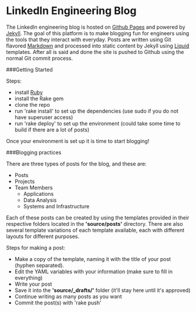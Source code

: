 LinkedIn Engineering Blog
=========================

The LinkedIn engineering blog is hosted on [Github Pages](http://pages.github.com/) and powered by [Jekyll](http://www.jekyllrb.com). 
The goal of this platform is to make blogging fun for engineers using the tools that they interact with everyday. 
Posts are written using Git flavored [Markdown](http://daringfireball.net/projects/markdown/) and processed into 
static content by Jekyll using [Liquid](http://liquidmarkup.org/) templates. After all is said and done the site is 
pushed to Github using the normal Git commit process.

###Getting Started

Steps:
* install [Ruby](http://www.ruby-lang.org/en/downloads/) 
* install the Rake gem
* clone the repo
* run 'rake install' to set up the dependencies (use sudo if you do not have superuser access)
* run 'rake deploy' to set up the environment (could take some time to build if there are a lot of posts)

Once your environment is set up it is time to start blogging!

###Blogging practices

There are three types of posts for the blog, and these are:

* Posts
* Projects
* Team Members
  * Applications
  * Data Analysis
  * Systems and Infrastructure

Each of these posts can be created by using the templates provided in their respective folders located in the 
**'source/posts'** directory. There are also several template variations of each template available, each with different 
layouts for different purposes.

Steps for making a post:
* Make a copy of the template, naming it with the title of your post (hyphen separated).
* Edit the YAML variables with your information (make sure to fill in everything)
* Write your post
* Save it into the **'source/_drafts/'** folder (it'll stay here until it's approved)
* Continue writing as many posts as you want
* Commit the post(s) with 'rake push'




